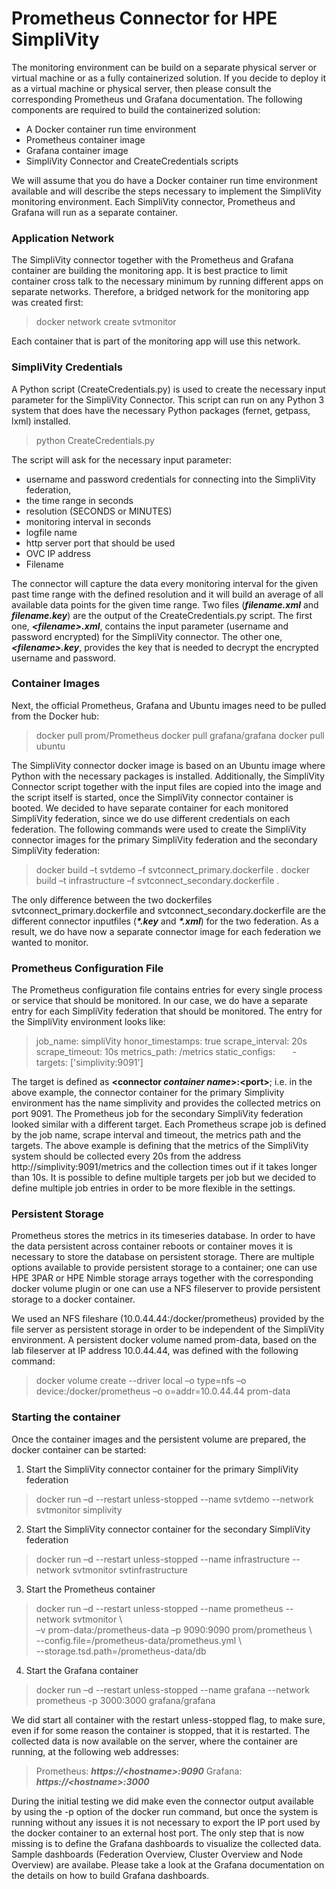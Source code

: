 # Prometheus Connector for HPE SimpliVity 
The monitoring environment can be build on a separate physical server or virtual machine or as a fully containerized solution. If you decide to deploy it as a virtual machine or physical server, then please consult the corresponding Prometheus und Grafana documentation. The following components are required to build the containerized solution:
- A Docker container run time environment
- Prometheus container image
- Grafana container image
- SimpliVity Connector and CreateCredentials scripts

We will assume that you do have a Docker container run time environment available and will describe the steps necessary to implement the SimpliVity monitoring environment. Each SimpliVity connector, Prometheus and Grafana will run as a separate container. 

### Application Network
The SimpliVity connector together with the Prometheus and Grafana container are building the monitoring app. It is best practice to limit container cross talk to the necessary minimum by running different apps on separate networks. Therefore, a bridged network for the monitoring app was created first:

> docker network create svtmonitor

Each container that is part of the monitoring app will use this network.

### SimpliVity Credentials
A Python script (CreateCredentials.py) is used to create the necessary input parameter for the SimpliVity Connector. This script can run on any Python 3 system that does have the necessary Python packages (fernet, getpass, lxml) installed.

> python CreateCredentials.py

The script will ask for the necessary input parameter:
- username and password credentials for connecting into the SimpliVity federation, 
- the time range in seconds  
- resolution (SECONDS or MINUTES)
- monitoring interval in seconds
- logfile name
- http server port that should be used
- OVC IP address
- Filename 

The connector will capture the data every monitoring interval for the given past time range with the defined resolution and it will build an average of all available data points for the given time range. 
Two files (*__filename.xml__* and *__filename.key__*) are the output of the CreateCredentials.py script. The first one, *__\<filename>.xml__*, contains the input parameter (username and password encrypted) for the SimpliVity connector. The other one, *__\<filename>.key__*, provides the key that is needed to decrypt the encrypted username and password. 

### Container Images
Next, the official Prometheus, Grafana and Ubuntu images need to be pulled from the Docker hub:

> docker pull prom/Prometheus
> docker pull grafana/grafana
> docker pull ubuntu

The SimpliVity connector docker image is based on an Ubuntu image where Python with the necessary packages is installed. Additionally, the SimpliVity Connector script together with the input files are copied into the image and the script itself is started, once the SimpliVity connector container is booted. 
We decided to have separate container for each monitored SimpliVity federation, since we do use different credentials on each federation. The following commands were used to create the SimpliVity connector images for the primary SimpliVity federation and the secondary SimpliVity federation:

> docker build –t svtdemo –f svtconnect_primary.dockerfile .
> docker build –t infrastructure –f svtconnect_secondary.dockerfile .

The only difference between the two dockerfiles svtconnect_primary.dockerfile and svtconnect_secondary.dockerfile are the different connector inputfiles (*__\*.key__* and *__\*.xml__*) for the two federation. As a result, we do have now a separate connector image for each federation we wanted to monitor.

### Prometheus Configuration File 
The Prometheus configuration file contains entries for every single process or service that should be monitored. In our case, we do have a separate entry for each SimpliVity federation that should be monitored. The entry for the SimpliVity environment looks like:

> job_name: simpliVity
> honor_timestamps: true
> scrape_interval: 20s
> scrape_timeout: 10s
> metrics_path: /metrics
> static_configs:
>  &nbsp;&nbsp;&nbsp;&nbsp;&nbsp;&nbsp;- targets: ['simplivity:9091']

The target is defined as __\<connector *container name*>:\<port>__; i.e. in the above example, the connector container for the primary Simplivity environment has the name simplivity and provides the collected metrics on port 9091.  The Prometheus job for the secondary SimpliVity federation looked similar with a different target.  Each Prometheus scrape job is defined by the job name, scrape interval and timeout, the metrics path and the targets. The above example is defining that the metrics of the SimpliVity system should be collected every 20s from the address http://simplivity:9091/metrics and the collection times out if it takes longer than 10s. It is possible to define multiple targets per job but we decided to define multiple job entries in order to be more flexible in the settings.

### Persistent Storage
Prometheus stores the metrics in its timeseries database. In order to have the data persistent across container reboots or container moves it is necessary to store the database on persistent storage. There are multiple options available to provide persistent storage to a container; one can use HPE 3PAR or HPE Nimble storage arrays together with the corresponding docker volume plugin or one can use a NFS fileserver to provide persistent storage to a docker container.
 
We used an NFS fileshare (10.0.44.44:/docker/prometheus) provided by the file server as persistent storage in order to be independent of the SimpliVity environment. A persistent docker volume named prom-data, based on the lab fileserver at IP address 10.0.44.44, was defined with the following command:

> docker volume create --driver local –o type=nfs –o device:/docker/prometheus –o o=addr=10.0.44.44 prom-data

### Starting the container
Once the container images and the persistent volume are prepared, the docker container can be started:
1.	Start the SimpliVity connector container for the primary SimpliVity federation
> docker run –d --restart unless-stopped --name svtdemo --network svtmonitor simplivity
2.	Start the SimpliVity connector container for the secondary SimpliVity federation
> docker run –d --restart unless-stopped --name infrastructure --network svtmonitor svtinfrastructure
3.	Start the Prometheus container
> docker run –d --restart unless-stopped --name prometheus --network svtmonitor \\<br>–v prom-data:/prometheus-data –p 9090:9090 prom/prometheus \\<br> --config.file=/prometheus-data/prometheus.yml \\<br> --storage.tsd.path=/prometheus-data/db
4.	Start the Grafana container
> docker run –d  --restart unless-stopped --name grafana --network prometheus -p 3000:3000 grafana/grafana

We did start all container with the restart unless-stopped flag, to make sure, even if for some reason the container is stopped, that it is restarted. The collected data is now available on the server, where the container are running, at the following web addresses:
> Prometheus:  *__https://\<hostname>:9090__*
> Grafana: *__https://\<hostname>:3000__*

During the initial testing we did make even the connector output available by using the -p option of the docker run command, but once the system is running without any issues it is not necessary to export the IP port used by the docker container to an external host port. 
The only step that is now missing is to define the Grafana dashboards to visualize the collected data. 
Sample dashboards (Federation Overview, Cluster Overview and Node Overview) are availabe. 
Please take a look at the Grafana documentation on the details on how to build Grafana dashboards.
